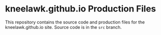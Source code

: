 # kneelawk.github.io Production Files
This repository contains the source code and production files for the kneelawk.github.io site. Source code is in the `src` branch.
